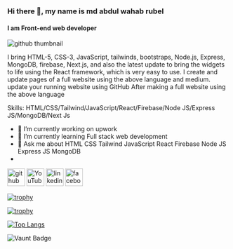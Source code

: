 ### Hi there 👋, my name is md abdul wahab rubel
#### I am Front-end web developer 
![github thumbnail](https://github.com/user-attachments/assets/5bf4c917-afbb-4d04-90ad-aa5ae90035f4)

I bring HTML-5, CSS-3, JavaScript, tailwinds, bootstraps, Node.js, Express, MongoDB, firebase, Next.js, and also the latest update to bring the widgets to life using the React framework, which is very easy to use. I create and update pages of a full website using the above language and medium. update your running website using GitHub After making a full website using the above language

Skills: HTML/CSS/Tailwind/JavaScript/React/Firebase/Node JS/Express JS/MongoDB/Next Js

- 🔭 I’m currently working on upwork 
- 🌱 I’m currently learning Full stack web development  
- 💬 Ask me about HTML CSS Tailwind JavaScript React Firebase Node JS Express JS MongoDB
- 
[<img src='https://cdn.jsdelivr.net/npm/simple-icons@3.0.1/icons/github.svg' alt='github' height='40'>](https://github.com/WAHAB-RUBEL)  [<img src='https://cdn.jsdelivr.net/npm/simple-icons@3.0.1/icons/youtube.svg' alt='YouTube' height='40'>](https://www.youtube.com/channel/https://www.youtube.com/channel/UCqom0h73wWZIzSbfMFEU11A)
[<img src='https://cdn.jsdelivr.net/npm/simple-icons@3.0.1/icons/linkedin.svg' alt='linkedin' height='40'>](https://www.linkedin.com/in/https://www.linkedin.com/in/md-abdul-wahab-rubel-22aa07313//)  [<img src='https://cdn.jsdelivr.net/npm/simple-icons@3.0.1/icons/facebook.svg' alt='facebook' height='40'>](https://www.facebook.com/https://www.facebook.com/MAWRUBEL/)  


[![trophy](https://github-profile-trophy.vercel.app/?username=WAHAB-RUBEL)](https://github.com/ryo-ma/github-profile-trophy)

[![trophy](https://github-profile-trophy.vercel.app/?username=ryo-ma&theme=onedark)](https://github.com/ryo-ma/github-profile-trophy)

[![Top Langs](https://github-readme-stats.vercel.app/api/top-langs/?username=WAHAB-RUBEL)](https://github.com/anuraghazra/github-readme-stats)

![Vaunt Badge](https://api.vaunt.dev/v1/github/entities/WAHAB-RUBEL/contributions?format=svg&private=true)  
